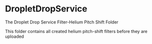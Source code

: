 # DropletDropService
The Droplet Drop Service Filter-Helium Pitch Shift Folder

This folder contains all created helium pitch-shift filters before they are uploaded
